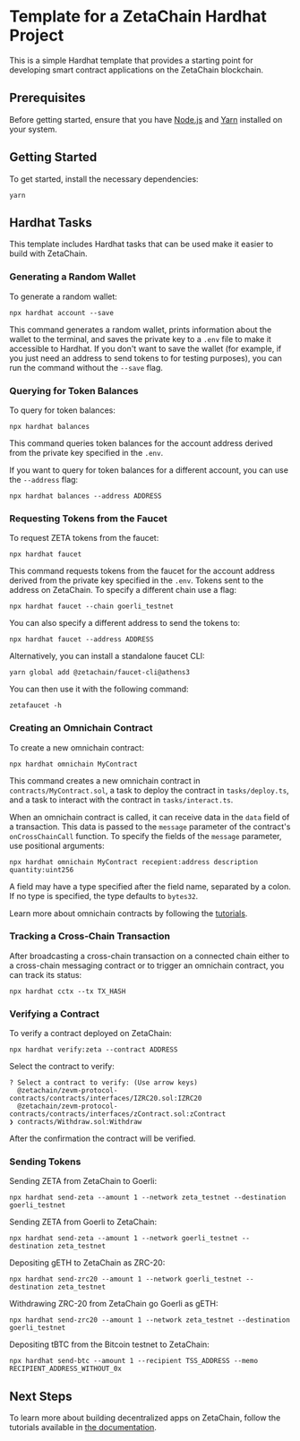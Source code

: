 # Template for a ZetaChain Hardhat Project

This is a simple Hardhat template that provides a starting point for developing
smart contract applications on the ZetaChain blockchain.

## Prerequisites

Before getting started, ensure that you have
[Node.js](https://nodejs.org/en/download) and [Yarn](https://yarnpkg.com/)
installed on your system.

## Getting Started

To get started, install the necessary dependencies:

```
yarn
```

## Hardhat Tasks

This template includes Hardhat tasks that can be used make it easier to build
with ZetaChain.

### Generating a Random Wallet

To generate a random wallet:

```
npx hardhat account --save
```

This command generates a random wallet, prints information about the wallet to
the terminal, and saves the private key to a `.env` file to make it accessible
to Hardhat. If you don't want to save the wallet (for example, if you just need
an address to send tokens to for testing purposes), you can run the command
without the `--save` flag.

### Querying for Token Balances

To query for token balances:

```
npx hardhat balances
```

This command queries token balances for the account address derived from the
private key specified in the `.env`.

If you want to query for token balances for a different account, you can use the
`--address` flag:

```
npx hardhat balances --address ADDRESS
```

### Requesting Tokens from the Faucet

To request ZETA tokens from the faucet:

```
npx hardhat faucet
```

This command requests tokens from the faucet for the account address derived
from the private key specified in the `.env`. Tokens sent to the address on
ZetaChain. To specify a different chain use a flag:

```
npx hardhat faucet --chain goerli_testnet
```

You can also specify a different address to send the tokens to:

```
npx hardhat faucet --address ADDRESS
```

Alternatively, you can install a standalone faucet CLI:

```
yarn global add @zetachain/faucet-cli@athens3
```

You can then use it with the following command:

```
zetafaucet -h
```

### Creating an Omnichain Contract

To create a new omnichain contract:

```
npx hardhat omnichain MyContract
```

This command creates a new omnichain contract in `contracts/MyContract.sol`, a
task to deploy the contract in `tasks/deploy.ts`, and a task to interact with
the contract in `tasks/interact.ts`.

When an omnichain contract is called, it can receive data in the `data` field of
a transaction. This data is passed to the `message` parameter of the contract's
`onCrossChainCall` function. To specify the fields of the `message` parameter,
use positional arguments:

```
npx hardhat omnichain MyContract recepient:address description quantity:uint256
```

A field may have a type specified after the field name, separated by a colon. If
no type is specified, the type defaults to `bytes32`.

Learn more about omnichain contracts by following the
[tutorials](https://www.zetachain.com/docs/developers/omnichain/tutorials/hello/).

### Tracking a Cross-Chain Transaction

After broadcasting a cross-chain transaction on a connected chain either to a
cross-chain messaging contract or to trigger an omnichain contract, you can
track its status:

```
npx hardhat cctx --tx TX_HASH
```

### Verifying a Contract

To verify a contract deployed on ZetaChain:

```
npx hardhat verify:zeta --contract ADDRESS
```

Select the contract to verify:

```
? Select a contract to verify: (Use arrow keys)
  @zetachain/zevm-protocol-contracts/contracts/interfaces/IZRC20.sol:IZRC20
  @zetachain/zevm-protocol-contracts/contracts/interfaces/zContract.sol:zContract
❯ contracts/Withdraw.sol:Withdraw
```

After the confirmation the contract will be verified.

### Sending Tokens

Sending ZETA from ZetaChain to Goerli:

```
npx hardhat send-zeta --amount 1 --network zeta_testnet --destination goerli_testnet
```

Sending ZETA from Goerli to ZetaChain:

```
npx hardhat send-zeta --amount 1 --network goerli_testnet --destination zeta_testnet
```

Depositing gETH to ZetaChain as ZRC-20:

```
npx hardhat send-zrc20 --amount 1 --network goerli_testnet --destination zeta_testnet
```

Withdrawing ZRC-20 from ZetaChain go Goerli as gETH:

```
npx hardhat send-zrc20 --amount 1 --network zeta_testnet --destination goerli_testnet
```

Depositing tBTC from the Bitcoin testnet to ZetaChain:

```
npx hardhat send-btc --amount 1 --recipient TSS_ADDRESS --memo RECIPIENT_ADDRESS_WITHOUT_0x
```

## Next Steps

To learn more about building decentralized apps on ZetaChain, follow the
tutorials available in
[the documentation](https://www.zetachain.com/docs/developers/overview/).
